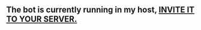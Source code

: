 ## The bot is currently running in my host, [INVITE IT TO YOUR SERVER.](https://discord.com/api/oauth2/authorize?client_id=821129463462625300&permissions=318528&scope=bot)
